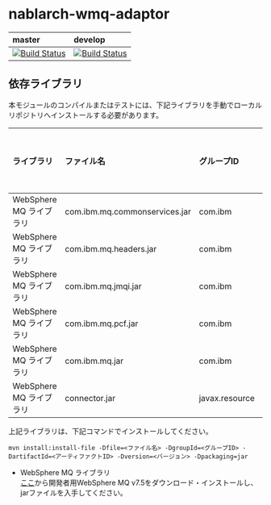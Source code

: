 # nablarch-wmq-adaptor

| master | develop |
|:-----------|:------------|
|[![Build Status](https://travis-ci.org/nablarch/nablarch-wmq-adaptor.svg?branch=master)](https://travis-ci.org/nablarch/nablarch-wmq-adaptor)|[![Build Status](https://travis-ci.org/nablarch/nablarch-wmq-adaptor.svg?branch=develop)](https://travis-ci.org/nablarch/nablarch-wmq-adaptor)|

## 依存ライブラリ

本モジュールのコンパイルまたはテストには、下記ライブラリを手動でローカルリポジトリへインストールする必要があります。

ライブラリ          |ファイル名       |グループID     |アーティファクトID   |バージョン   |
:-------------------|:----------------|:--------------|:--------------------|:------------|
WebSphere MQ ライブラリ|com.ibm.mq.commonservices.jar|com.ibm|com.ibm.mq.commonservices|7.5
WebSphere MQ ライブラリ|com.ibm.mq.headers.jar|com.ibm|com.ibm.mq.headers|7.5
WebSphere MQ ライブラリ|com.ibm.mq.jmqi.jar|com.ibm|com.ibm.mq.jmqi|7.5
WebSphere MQ ライブラリ|com.ibm.mq.pcf.jar|com.ibm|com.ibm.mq.pcf|7.5
WebSphere MQ ライブラリ|com.ibm.mq.jar|com.ibm|com.ibm.mq|7.5|
WebSphere MQ ライブラリ|connector.jar|javax.resource|connector|1.0|

上記ライブラリは、下記コマンドでインストールしてください。


```
mvn install:install-file -Dfile=<ファイル名> -DgroupId=<グループID> -DartifactId=<アーティファクトID> -Dversion=<バージョン> -Dpackaging=jar
```

- WebSphere MQ ライブラリ  
[ここ](https://www.ibm.com/developerworks/community/blogs/messaging/entry/develop_on_websphere_mq_advanced_at_no_charge?lang=ja)から開発者用WebSphere MQ v7.5をダウンロード・インストールし、jarファイルを入手してください。

